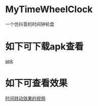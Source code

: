 # MyTimeWheelClock
一个仿抖音的时间钟轮盘
# 如下可下载apk查看
[apk](https://github.com/zylgg/MyTimeWheelClock/blob/master/Files/app-debug.apk)
# 如下可查看效果
[时间转动效果的视频](https://github.com/zylgg/MyTimeWheelClock/blob/master/Files/S90528-10265422.mp4)
